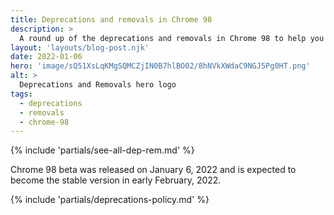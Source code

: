 ```yaml
---
title: Deprecations and removals in Chrome 98
description: >
  A round up of the deprecations and removals in Chrome 98 to help you plan.
layout: 'layouts/blog-post.njk'
date: 2022-01-06
hero: 'image/sQ51XsLqKMgSQMCZjIN0B7hlBO02/8hNVkXWdaC9NGJ5Pg0HT.png'
alt: >
  Deprecations and Removals hero logo
tags:
  - deprecations
  - removals
  - chrome-98
---
```


{% include 'partials/see-all-dep-rem.md' %}

Chrome 98 beta was released on January 6, 2022 and is expected to become the
stable version in early February, 2022.



{% include 'partials/deprecations-policy.md' %}
